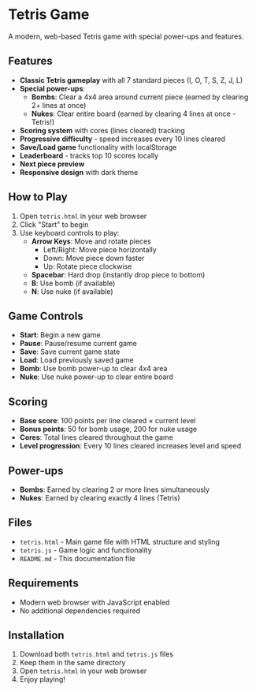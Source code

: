 # Tetris Game

A modern, web-based Tetris game with special power-ups and features.

## Features

- **Classic Tetris gameplay** with all 7 standard pieces (I, O, T, S, Z, J, L)
- **Special power-ups**:
  - **Bombs**: Clear a 4x4 area around current piece (earned by clearing 2+ lines at once)
  - **Nukes**: Clear entire board (earned by clearing 4 lines at once - Tetris!)
- **Scoring system** with cores (lines cleared) tracking
- **Progressive difficulty** - speed increases every 10 lines cleared
- **Save/Load game** functionality with localStorage
- **Leaderboard** - tracks top 10 scores locally
- **Next piece preview**
- **Responsive design** with dark theme

## How to Play

1. Open `tetris.html` in your web browser
2. Click "Start" to begin
3. Use keyboard controls to play:
   - **Arrow Keys**: Move and rotate pieces
     - Left/Right: Move piece horizontally
     - Down: Move piece down faster
     - Up: Rotate piece clockwise
   - **Spacebar**: Hard drop (instantly drop piece to bottom)
   - **B**: Use bomb (if available)
   - **N**: Use nuke (if available)

## Game Controls

- **Start**: Begin a new game
- **Pause**: Pause/resume current game
- **Save**: Save current game state
- **Load**: Load previously saved game
- **Bomb**: Use bomb power-up to clear 4x4 area
- **Nuke**: Use nuke power-up to clear entire board

## Scoring

- **Base score**: 100 points per line cleared × current level
- **Bonus points**: 50 for bomb usage, 200 for nuke usage
- **Cores**: Total lines cleared throughout the game
- **Level progression**: Every 10 lines cleared increases level and speed

## Power-ups

- **Bombs**: Earned by clearing 2 or more lines simultaneously
- **Nukes**: Earned by clearing exactly 4 lines (Tetris)

## Files

- `tetris.html` - Main game file with HTML structure and styling
- `tetris.js` - Game logic and functionality
- `README.md` - This documentation file

## Requirements

- Modern web browser with JavaScript enabled
- No additional dependencies required

## Installation

1. Download both `tetris.html` and `tetris.js` files
2. Keep them in the same directory
3. Open `tetris.html` in your web browser
4. Enjoy playing!